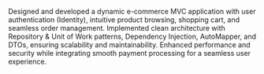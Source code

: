 Designed and developed a dynamic e-commerce MVC application with user authentication (Identity), intuitive product browsing, shopping cart, and seamless order management. Implemented clean architecture with Repository & Unit of Work patterns, Dependency Injection, AutoMapper, and DTOs, ensuring scalability and maintainability. Enhanced performance and security while integrating smooth payment processing for a seamless user experience.

